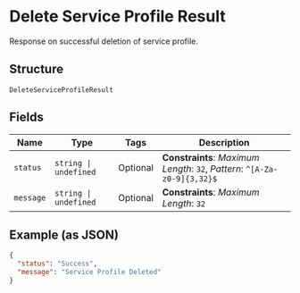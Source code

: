 
# Delete Service Profile Result

Response on successful deletion of service profile.

## Structure

`DeleteServiceProfileResult`

## Fields

| Name | Type | Tags | Description |
|  --- | --- | --- | --- |
| `status` | `string \| undefined` | Optional | **Constraints**: *Maximum Length*: `32`, *Pattern*: `^[A-Za-z0-9]{3,32}$` |
| `message` | `string \| undefined` | Optional | **Constraints**: *Maximum Length*: `32` |

## Example (as JSON)

```json
{
  "status": "Success",
  "message": "Service Profile Deleted"
}
```

